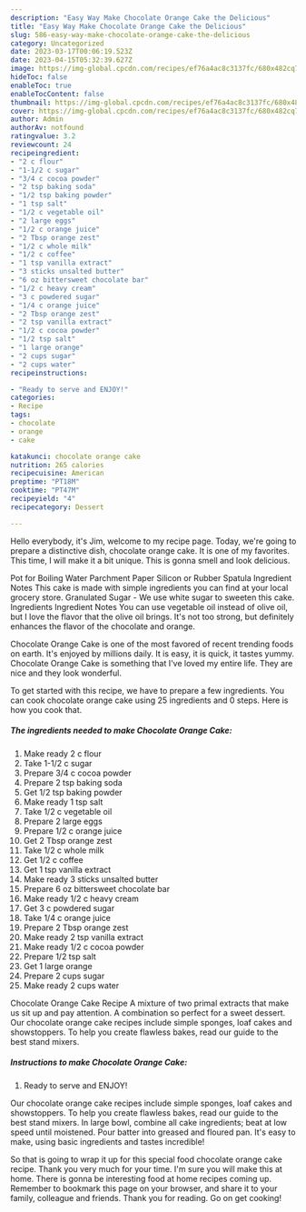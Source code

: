 ```yaml
---
description: "Easy Way Make Chocolate Orange Cake the Delicious"
title: "Easy Way Make Chocolate Orange Cake the Delicious"
slug: 586-easy-way-make-chocolate-orange-cake-the-delicious
category: Uncategorized
date: 2023-03-17T00:06:19.523Z
date: 2023-04-15T05:32:39.627Z
image: https://img-global.cpcdn.com/recipes/ef76a4ac8c3137fc/680x482cq70/chocolate-orange-cake-recipe-main-photo.jpg
hideToc: false
enableToc: true
enableTocContent: false
thumbnail: https://img-global.cpcdn.com/recipes/ef76a4ac8c3137fc/680x482cq70/chocolate-orange-cake-recipe-main-photo.jpg
cover: https://img-global.cpcdn.com/recipes/ef76a4ac8c3137fc/680x482cq70/chocolate-orange-cake-recipe-main-photo.jpg
author: Admin
authorAv: notfound
ratingvalue: 3.2
reviewcount: 24
recipeingredient:
- "2 c flour"
- "1-1/2 c sugar"
- "3/4 c cocoa powder"
- "2 tsp baking soda"
- "1/2 tsp baking powder"
- "1 tsp salt"
- "1/2 c vegetable oil"
- "2 large eggs"
- "1/2 c orange juice"
- "2 Tbsp orange zest"
- "1/2 c whole milk"
- "1/2 c coffee"
- "1 tsp vanilla extract"
- "3 sticks unsalted butter"
- "6 oz bittersweet chocolate bar"
- "1/2 c heavy cream"
- "3 c powdered sugar"
- "1/4 c orange juice"
- "2 Tbsp orange zest"
- "2 tsp vanilla extract"
- "1/2 c cocoa powder"
- "1/2 tsp salt"
- "1 large orange"
- "2 cups sugar"
- "2 cups water"
recipeinstructions:

- "Ready to serve and ENJOY!"
categories:
- Recipe
tags:
- chocolate
- orange
- cake

katakunci: chocolate orange cake 
nutrition: 265 calories
recipecuisine: American
preptime: "PT18M"
cooktime: "PT47M"
recipeyield: "4"
recipecategory: Dessert

---
```



Hello everybody, it's Jim, welcome to my recipe page. Today, we're going to prepare a distinctive dish, chocolate orange cake. It is one of my favorites. This time, I will make it a bit unique. This is gonna smell and look delicious.

Pot for Boiling Water Parchment Paper Silicon or Rubber Spatula Ingredient Notes This cake is made with simple ingredients you can find at your local grocery store. Granulated Sugar - We use white sugar to sweeten this cake. Ingredients Ingredient Notes You can use vegetable oil instead of olive oil, but I love the flavor that the olive oil brings. It&#39;s not too strong, but definitely enhances the flavor of the chocolate and orange.

Chocolate Orange Cake is one of the most favored of recent trending foods on earth. It's enjoyed by millions daily. It is easy, it is quick, it tastes yummy. Chocolate Orange Cake is something that I've loved my entire life. They are nice and they look wonderful.


To get started with this recipe, we have to prepare a few ingredients. You can cook chocolate orange cake using 25 ingredients and 0 steps. Here is how you cook that.

<!--inarticleads1-->

##### The ingredients needed to make Chocolate Orange Cake:

1. Make ready 2 c flour
1. Take 1-1/2 c sugar
1. Prepare 3/4 c cocoa powder
1. Prepare 2 tsp baking soda
1. Get 1/2 tsp baking powder
1. Make ready 1 tsp salt
1. Take 1/2 c vegetable oil
1. Prepare 2 large eggs
1. Prepare 1/2 c orange juice
1. Get 2 Tbsp orange zest
1. Take 1/2 c whole milk
1. Get 1/2 c coffee
1. Get 1 tsp vanilla extract
1. Make ready 3 sticks unsalted butter
1. Prepare 6 oz bittersweet chocolate bar
1. Make ready 1/2 c heavy cream
1. Get 3 c powdered sugar
1. Take 1/4 c orange juice
1. Prepare 2 Tbsp orange zest
1. Make ready 2 tsp vanilla extract
1. Make ready 1/2 c cocoa powder
1. Prepare 1/2 tsp salt
1. Get 1 large orange
1. Prepare 2 cups sugar
1. Make ready 2 cups water


Chocolate Orange Cake Recipe A mixture of two primal extracts that make us sit up and pay attention. A combination so perfect for a sweet dessert. Our chocolate orange cake recipes include simple sponges, loaf cakes and showstoppers. To help you create flawless bakes, read our guide to the best stand mixers. 

<!--inarticleads2-->

##### Instructions to make Chocolate Orange Cake:


1. Ready to serve and ENJOY!

Our chocolate orange cake recipes include simple sponges, loaf cakes and showstoppers. To help you create flawless bakes, read our guide to the best stand mixers. In large bowl, combine all cake ingredients; beat at low speed until moistened. Pour batter into greased and floured pan. It&#39;s easy to make, using basic ingredients and tastes incredible! 

So that is going to wrap it up for this special food chocolate orange cake recipe. Thank you very much for your time. I'm sure you will make this at home. There is gonna be interesting food at home recipes coming up. Remember to bookmark this page on your browser, and share it to your family, colleague and friends. Thank you for reading. Go on get cooking!
